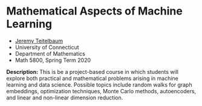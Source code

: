 # Mathematical Aspects of Machine Learning

- [Jeremy Teitelbaum](http://jeremy9959.net)
- University of Connecticut
- Department of Mathematics
- Math 5800, Spring Term 2020
 
**Description:**  This is be a project-based course in which students will explore both practical and mathematical problems arising in machine learning and data science.  Possible topics include random walks for graph embeddings, optimization techniques, Monte Carlo methods, autoencoders, and linear and non-linear dimension reduction.
